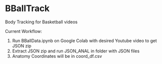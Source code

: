 # BBallTrack
 Body Tracking for Basketball videos

Current Workflow: 

1. Run BBallData.ipynb on Google Colab with desired Youtube video to get JSON zip
2. Extract JSON zip and run JSON_ANAL in folder with JSON files
3. Anatomy Coordinates will be in coord_df.csv
